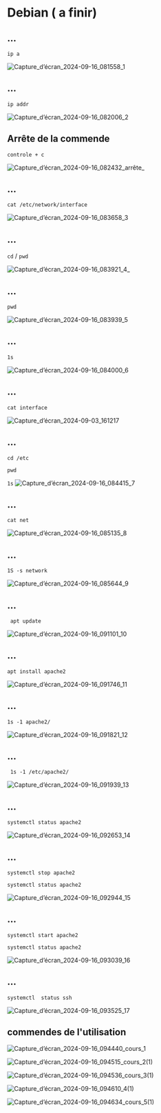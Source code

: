 # Debian ( a finir) 


## ...
`ip a`

![Capture_d’écran_2024-09-16_081558_1](https://github.com/user-attachments/assets/a3d9d105-192f-4fbb-94b5-c9967b2406bf)

## ...
`ip addr`

![Capture_d’écran_2024-09-16_082006_2](https://github.com/user-attachments/assets/8c416b86-f54c-4e62-acc4-d5597f9e6f1f)


## Arrête de  la commende 
`controle + c ` 

![Capture_d’écran_2024-09-16_082432_arrête_](https://github.com/user-attachments/assets/acb2a73e-7e48-4676-a597-9e457e604a19)

## ...
`cat /etc/network/interface `

![Capture_d’écran_2024-09-16_083658_3](https://github.com/user-attachments/assets/cd988af2-ad36-43f6-9d13-8e0e06fd28dd)

## ...
`cd` / `pwd`

![Capture_d’écran_2024-09-16_083921_4_](https://github.com/user-attachments/assets/83156dd8-35aa-4167-a21e-2d6e8df50e42)

## ...
`pwd`

![Capture_d’écran_2024-09-16_083939_5](https://github.com/user-attachments/assets/8b03cd47-2afb-490c-b8ed-dfaee16c9ebd)

## ...
`1s `

![Capture_d’écran_2024-09-16_084000_6](https://github.com/user-attachments/assets/664d5fc3-d253-435c-9ccc-c3af367c35a7)

## ... 
`cat interface `

![Capture_d’écran_2024-09-03_161217](https://github.com/user-attachments/assets/7f4d24a9-7219-4f25-bcff-14a757945f08)


## ... 

`cd /etc`

`pwd`

`1s`
![Capture_d’écran_2024-09-16_084415_7](https://github.com/user-attachments/assets/ab386bc9-55e5-404f-a12e-eda01c0b75a9)


## ...

`cat net`

![Capture_d’écran_2024-09-16_085135_8](https://github.com/user-attachments/assets/e3018b6c-006a-491f-9d7c-1e9f78bead99)


## ... 

`1S -s network`

![Capture_d’écran_2024-09-16_085644_9](https://github.com/user-attachments/assets/ebd7a0c4-e5dd-4d4e-a0b7-b47c184ce2fa)


## ... 

` apt update` 


![Capture_d’écran_2024-09-16_091101_10](https://github.com/user-attachments/assets/801237c1-b9ac-40ff-a8fb-199d10929ed2)


## ... 

`apt install apache2 ` 

![Capture_d’écran_2024-09-16_091746_11](https://github.com/user-attachments/assets/3205a3a5-0cfc-46e7-9c89-f9c700ef48a2)

## ... 

`1s -1 apache2/ `


![Capture_d’écran_2024-09-16_091821_12](https://github.com/user-attachments/assets/d58d754e-133a-4315-889e-e5d8af3e0a1c)

## ... 

` 1s -1 /etc/apache2/`


![Capture_d’écran_2024-09-16_091939_13](https://github.com/user-attachments/assets/be1f07a1-7b98-4d3b-8441-1ee6da3bd33e)


## ...

`systemctl status apache2 `

![Capture_d’écran_2024-09-16_092653_14](https://github.com/user-attachments/assets/b9724b3c-a776-4d7d-ab07-dde4f884e5b4)


## ... 

`systemctl stop apache2  ` 

`systemctl status apache2 ` 

![Capture_d’écran_2024-09-16_092944_15](https://github.com/user-attachments/assets/b62fa50e-54ec-4685-99c1-83416283365d)


## ... 

` systemctl start apache2 `

`systemctl status apache2 ` 

![Capture_d’écran_2024-09-16_093039_16](https://github.com/user-attachments/assets/7505a5ee-9061-4d9b-8181-b76b96823cf0)



## ... 

`systemctl  status ssh  `

![Capture_d’écran_2024-09-16_093525_17](https://github.com/user-attachments/assets/9f0a5018-73c4-49aa-9f70-1092ebdfb031)


## commendes de l'utilisation 



![Capture_d’écran_2024-09-16_094440_cours_1](https://github.com/user-attachments/assets/326edf0c-a543-4f49-b241-e657144ffa7a)

![Capture_d’écran_2024-09-16_094515_cours_2(1)](https://github.com/user-attachments/assets/360e7ece-976f-474d-98fd-1e21562562e8)

![Capture_d’écran_2024-09-16_094536_cours_3(1)](https://github.com/user-attachments/assets/5ea8b29c-459e-46d3-9328-47ba417e1076)

![Capture_d’écran_2024-09-16_094610_4(1)](https://github.com/user-attachments/assets/3836913f-329e-4059-8d20-9d870bc579f4)

![Capture_d’écran_2024-09-16_094634_cours_5(1)](https://github.com/user-attachments/assets/17c73e31-09ce-493d-9f57-8545595fdda0)














